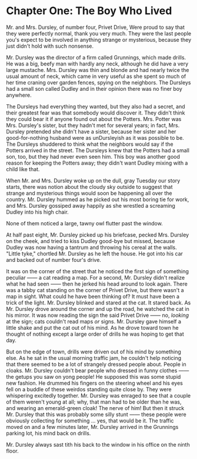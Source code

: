 # Chapter One: The Boy Who Lived

Mr. and Mrs. Dursley, of number four, Privet Drive, Were proud to say that they were perfectly normal, thank you very much. They were the last people you's expect to be involved in anything strange or mysterious, because they just didn't hold with such nonsense.

Mr. Dursley was the director of a firm called Grunnings, which made drills. He was a big, beefy man with hardly any neck, although he did have a very large mustache. Mrs. Dursley was thin and blonde and had nearly twice the usual amount of neck, which came in very useful as she spent so much of her time craning over garden fences, spying on the neighbors. The Dursleys had a small son called Dudley and in their opinion there was no finer boy anywhere.

The Dursleys had everything they wanted, but they also had a secret, and their greatest fear was that somebody would discover it. They didn't think they could bear it if anyone found out about the Potters. Mrs. Potter was Mrs. Dursley's sister, but they hadn't met for several years; in fact, Mrs. Dursley pretended she didn't have a sister, because her sister and her good-for-nothing husband were as unDursleyish as it was possible to be. The Dursleys shuddered to think what the neighbors would say if the Potters arrived in the street. The Dursleys knew that the Potters had a small son, too, but they had never even seen him. This boy was another good reason for keeping the Potters away; they didn't want Dudley mixing with a child like that.

When Mr. and Mrs. Dursley woke up on the dull, gray Tuesday our story starts, there was notion about the cloudy sky outside to suggest that strange and mysterious things would soon be happening all over the country. Mr. Dursley hummed as he picked out his most boring tie for work, and Mrs. Dursley gossiped away happily as she wrestled a screaming Dudley into his high chair.

None of them noticed a large, tawny owl flutter past the window.

At half past eight, Mr. Dursley picked up his briefcase, pecked Mrs. Dursley on the cheek, and tried to kiss Dudley good-bye but missed, because Dudley was now having a tantrum and throwing his cereal at the walls. "Little tyke," chortled Mr. Dursley as he left the house. He got into his car and backed out of number four's drive.

It was on the corner of the street that he noticed the first sign of something peculiar —— a cat reading a map. For a second, Mr. Dursley didn't realize what he had seen —— then he jerked his head around to look again. There was a tabby cat standing on the corner of Privet Drive, but there wasn't a map in sight. What could he have been thinking of? It must have been a trick of the light. Mr. Dursley blinked and stared at the cat. It stared back. As Mr. Dursley drove around the corner and up the road, he watched the cat in his mirror. It was now reading the sign the said Privet Drive —— no, _looking_ at the sign; cats couldn't read maps _or_ signs. Mr. Dursley gave himself a little shake and put the cat out of his mind. As he drove toward town he thought of nothing except a large order of drills he was hoping to get that day.

But on the edge of town, drills were driven out of his mind by something else. As he sat in the usual morning traffic jam, he couldn't help noticing that there seemed to be a lot of strangely dressed people about. People in cloaks. Mr. Dursley couldn't bear people who dressed in funny clothes —— the getups you saw on yong people! He supposed this was some stupid new fashion. He drummed his fingers on the steering wheel and his eyes fell on a buddle of these weirdos standing quite close by. They were whispering excitedly together. Mr. Dursley was enraged to see that a couple of them weren't young at all; why, that man had to be older than he was, and wearing an emerald-green cloak! The nerve of him! But then it struck Mr. Dursley that this was probably some silly stunt —— these people were obviously collecting for something ... yes, that would be it. The traffic moved on and a few minutes later, Mr. Dursley arrived in the Grunnings parking lot, his mind back on drills.

Mr. Dursley always sast tith his back to the window in his office on the ninth floor.
